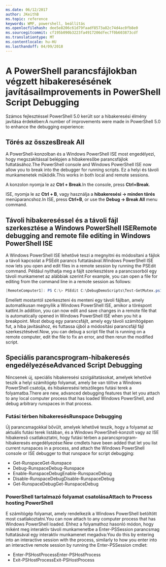 ```yaml
---
ms.date: 06/12/2017
author: JKeithB
ms.topic: reference
keywords: WMF, powershell, beállítás
ms.openlocfilehash: dee5e8206c61d79faadf8573a82c74d4ac0fb8e0
ms.sourcegitcommit: cf195b090b3223fa4917206dfec7f0b603873cdf
ms.translationtype: MT
ms.contentlocale: hu-HU
ms.lasthandoff: 04/09/2018
---
```

# <a name="improvements-in-powershell-script-debugging"></a><span data-ttu-id="2f75b-102">A PowerShell parancsfájlokban végzett hibakeresésének javításai</span><span class="sxs-lookup"><span data-stu-id="2f75b-102">Improvements in PowerShell Script Debugging</span></span>

<span data-ttu-id="2f75b-103">Számos fejlesztéssel PowerShell 5.0 került sor a hibakeresési élmény javítása érdekében:</span><span class="sxs-lookup"><span data-stu-id="2f75b-103">A number of improvements were made in PowerShell 5.0 to enhance the debugging experience:</span></span>

## <a name="break-all"></a><span data-ttu-id="2f75b-104">Törés az összes</span><span class="sxs-lookup"><span data-stu-id="2f75b-104">Break All</span></span>

<span data-ttu-id="2f75b-105">A PowerShell-konzolban és a Windows PowerShell ISE most engedélyezi, hogy megszakítással belépjen a hibakeresőbe parancsfájlok futtatásához.</span><span class="sxs-lookup"><span data-stu-id="2f75b-105">The PowerShell console and Windows PowerShell ISE now allow you to break into the debugger for running scripts.</span></span> <span data-ttu-id="2f75b-106">Ez a helyi és távoli munkamenetek működik.</span><span class="sxs-lookup"><span data-stu-id="2f75b-106">This works in both local and remote sessions.</span></span>

<span data-ttu-id="2f75b-107">A konzolon nyomja le az **Ctrl + Break**.</span><span class="sxs-lookup"><span data-stu-id="2f75b-107">In the console, press **Ctrl+Break**.</span></span>

<span data-ttu-id="2f75b-108">ISE, nyomja le az **Ctrl + B**, vagy használja a **hibakeresési -> minden törés** menüparancshoz.</span><span class="sxs-lookup"><span data-stu-id="2f75b-108">In ISE, press **Ctrl+B**, or use the **Debug -> Break All** menu command.</span></span>

## <a name="remote-debugging-and-remote-file-editing-in-windows-powershell-ise"></a><span data-ttu-id="2f75b-109">Távoli hibakereséssel és a távoli fájl szerkesztése a Windows PowerShell ISE</span><span class="sxs-lookup"><span data-stu-id="2f75b-109">Remote debugging and remote file editing in Windows PowerShell ISE</span></span>

<span data-ttu-id="2f75b-110">A Windows PowerShell ISE lehetővé teszi a megnyitni és módosítani a fájlok a távoli kapcsolat a PSEdit parancs futtatásával.</span><span class="sxs-lookup"><span data-stu-id="2f75b-110">Windows PowerShell ISE now lets you open and edit files in a remote session by running the PSEdit command.</span></span>
<span data-ttu-id="2f75b-111">Például nyithatja meg a fájlt szerkesztésre a parancssorból egy távoli munkamenet az alábbiak szerint:</span><span class="sxs-lookup"><span data-stu-id="2f75b-111">For example, you can open a file for editing from the command line in a remote session as follows:</span></span>

```powershell
[RemoteComputer1]: PS C:\> PSEdit C:\DebugDemoScripts\Test-GetMutex.ps1
```

<span data-ttu-id="2f75b-112">Emellett mostantól szerkeszteni és menteni egy távoli fájlban, amely automatikusan megnyílik a Windows PowerShell ISE, amikor a töréspont kattint.</span><span class="sxs-lookup"><span data-stu-id="2f75b-112">In addition, you can now edit and save changes in a remote file that is automatically opened in Windows PowerShell ISE when you hit a breakpoint.</span></span>
<span data-ttu-id="2f75b-113">Most debug egy parancsfájlt, amely egy távoli számítógépen fut, a hiba javításához, és futtassa újból a módosítási parancsfájl fájl szerkesztésével.</span><span class="sxs-lookup"><span data-stu-id="2f75b-113">Now, you can debug a script file that is running on a remote computer, edit the file to fix an error, and then rerun the modified script.</span></span>

## <a name="advanced-script-debugging"></a><span data-ttu-id="2f75b-114">Speciális parancsprogram-hibakeresés engedélyezése</span><span class="sxs-lookup"><span data-stu-id="2f75b-114">Advanced Script Debugging</span></span>

<span data-ttu-id="2f75b-115">Nincsenek új, speciális hibakeresési szolgáltatásokat, amelyek lehetővé teszik a helyi számítógép folyamat, amely be van töltve a Windows PowerShell csatolja, és hibakeresési tetszőleges futási terek a folyamatba.</span><span class="sxs-lookup"><span data-stu-id="2f75b-115">There are new, advanced debugging features that let you attach to any local computer process that has loaded Windows PowerShell, and debug arbitrary runspaces in that process.</span></span>

### <a name="runspace-debugging"></a><span data-ttu-id="2f75b-116">Futási térben hibakeresés</span><span class="sxs-lookup"><span data-stu-id="2f75b-116">Runspace Debugging</span></span>

<span data-ttu-id="2f75b-117">Új parancsmagokkal bővült, amelyek lehetővé teszik, hogy a folyamat az aktuális futási terek listában, és a Windows PowerShell-konzolt vagy az ISE hibakereső csatlakoztatni, hogy futási térben a parancsprogram-hibakeresés engedélyezése:</span><span class="sxs-lookup"><span data-stu-id="2f75b-117">New cmdlets have been added that let you list current runspaces in a process, and attach the Windows PowerShell console or ISE debugger to that runspace for script debugging:</span></span>

-   <span data-ttu-id="2f75b-118">Get-Runspace</span><span class="sxs-lookup"><span data-stu-id="2f75b-118">Get-Runspace</span></span>
-   <span data-ttu-id="2f75b-119">Debug-Runspace</span><span class="sxs-lookup"><span data-stu-id="2f75b-119">Debug-Runspace</span></span>
-   <span data-ttu-id="2f75b-120">Enable-RunspaceDebug</span><span class="sxs-lookup"><span data-stu-id="2f75b-120">Enable-RunspaceDebug</span></span>
-   <span data-ttu-id="2f75b-121">Disable-RunspaceDebug</span><span class="sxs-lookup"><span data-stu-id="2f75b-121">Disable-RunspaceDebug</span></span>
-   <span data-ttu-id="2f75b-122">Get-RunspaceDebug</span><span class="sxs-lookup"><span data-stu-id="2f75b-122">Get-RunspaceDebug</span></span>

### <a name="attach-to-process-hosting-powershell"></a><span data-ttu-id="2f75b-123">PowerShell tartalmazó folyamat csatolása</span><span class="sxs-lookup"><span data-stu-id="2f75b-123">Attach to Process hosting PowerShell</span></span>

<span data-ttu-id="2f75b-124">E számítógép folyamat, amely rendelkezik a Windows PowerShell betöltött most csatlakoztatni.</span><span class="sxs-lookup"><span data-stu-id="2f75b-124">You can now attach to any computer process that has Windows PowerShell loaded.</span></span> <span data-ttu-id="2f75b-125">Ehhez a folyamathoz hasonló módon, hogy miként meg interaktív távoli munkamenetbe a Enter-PSSession parancsmag futtatásával egy interaktív munkamenet megadva:</span><span class="sxs-lookup"><span data-stu-id="2f75b-125">You do this by entering into an interactive session with the process, similarly to how you enter into an interactive remote session by running the Enter-PSSession cmdlet:</span></span>

-   <span data-ttu-id="2f75b-126">Enter-PSHostProcess</span><span class="sxs-lookup"><span data-stu-id="2f75b-126">Enter-PSHostProcess</span></span>
-   <span data-ttu-id="2f75b-127">Exit-PSHostProcess</span><span class="sxs-lookup"><span data-stu-id="2f75b-127">Exit-PSHostProcess</span></span>